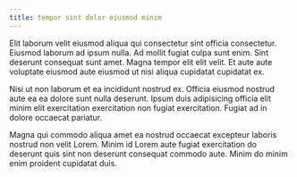 ```yaml
---
title: tempor sint dolor eiusmod minim
---
```


Elit laborum velit eiusmod aliqua qui consectetur sint officia consectetur. Eiusmod laborum ad ipsum nulla. Ad mollit fugiat culpa sunt enim. Sint deserunt consequat sunt amet. Magna tempor elit elit velit. Et aute aute voluptate eiusmod aute eiusmod ut nisi aliqua cupidatat cupidatat ex.

Nisi ut non laborum et ea incididunt nostrud ex. Officia eiusmod nostrud aute ea ea dolore sunt nulla deserunt. Ipsum duis adipisicing officia elit minim elit exercitation exercitation non fugiat exercitation. Fugiat ad in dolore occaecat pariatur.

Magna qui commodo aliqua amet ea nostrud occaecat excepteur laboris nostrud non velit Lorem. Minim id Lorem aute fugiat exercitation do deserunt quis sint non deserunt consequat commodo aute. Minim do minim enim proident cupidatat duis.